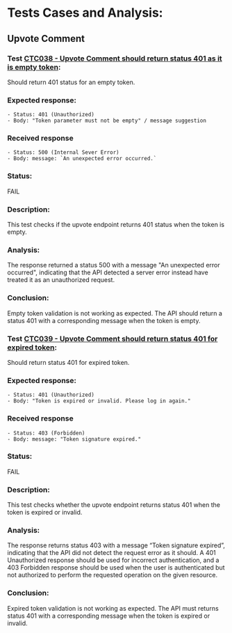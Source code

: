 # Tests Cases and Analysis: 

## Upvote Comment

### Test  [CTC038 - Upvote Comment should return status 401 as it is empty token](../../../../../src/automated-tests/comments/comments-tests.spec.ts): 

Should return 401 status for an empty token.

### Expected response:
    - Status: 401 (Unauthorized)
    - Body: "Token parameter must not be empty" / message suggestion 
    

### Received response
    - Status: 500 (Internal Sever Error)
    - Body: message: `An unexpected error occurred.`
   


### Status:
FAIL

### Description:
This test checks if the upvote endpoint returns 401 status when the token is empty.

### Analysis:
The response returned a status 500 with a message "An unexpected error occurred", indicating that the API detected a server error instead have treated it as an unauthorized request.

### Conclusion:
Empty token validation is not working as expected. The API should return a status 401 with a corresponding message when the token is empty.


### Test  [CTC039 - Upvote Comment should return status 401 for expired token](../../../../../src/automated-tests/comments/comments-tests.spec.ts): 

Should return status 401 for expired token.

### Expected response:
    - Status: 401 (Unauthorized)
    - Body: "Token is expired or invalid. Please log in again."
    

### Received response
    - Status: 403 (Forbidden)
    - Body: message: "Token signature expired."
   


### Status:
FAIL

### Description:
This test checks whether the upvote endpoint returns status 401 when the token is expired or invalid.

### Analysis:
The response returns status 403 with a message “Token signature expired”, indicating that the API did not detect the request error as it should. A 401 Unauthorized response should be used for incorrect authentication, and a 403 Forbidden response should be used when the user is authenticated but not authorized to perform the requested operation on the given resource.

### Conclusion:
Expired token validation is not working as expected. The API must returns status 401 with a corresponding message when the token is expired or invalid.







